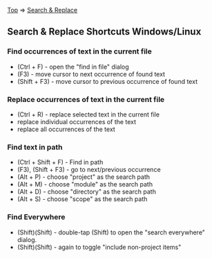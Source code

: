 [Top](../../README.md) => [Search & Replace](index.md)

## Search & Replace Shortcuts Windows/Linux

### Find occurrences of text in the current file
- (Ctrl + F) - open the "find in file" dialog
- (F3) - move cursor to next occurrence of found text
- (Shift + F3) - move cursor to previous occurrence of found text

### Replace occurrences of text in the current file
- (Ctrl + R) - replace selected text in the current file
- replace individual occurrences of the text
- replace all occurrences of the text

### Find text in path
- (Ctrl + Shift + F) - Find in path
- (F3), (Shift + F3) - go to next/previous occurrence
- (Alt + P) - choose "project" as the search path
- (Alt + M) - choose "module" as the search path
- (Alt + D) - choose "directory" as the search path
- (Alt + S) - choose "scope" as the search path


### Find Everywhere

- (Shift)(Shift) - double-tap (Shift) to open the "search everywhere" dialog.
- (Shift)(Shift) - again to toggle "include non-project items"